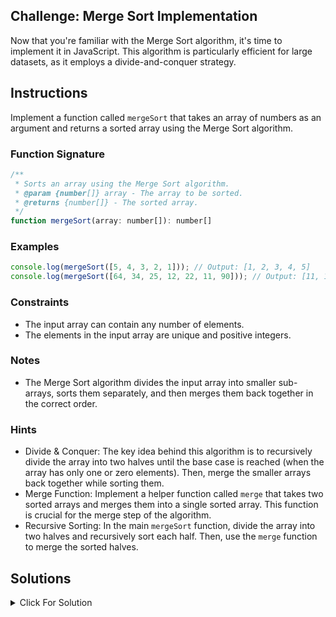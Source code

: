 ## Challenge: Merge Sort Implementation

Now that you're familiar with the Merge Sort algorithm, it's time to implement it in JavaScript. This algorithm is particularly efficient for large datasets, as it employs a divide-and-conquer strategy.

## Instructions

Implement a function called `mergeSort` that takes an array of numbers as an argument and returns a sorted array using the Merge Sort algorithm.

### Function Signature

```js
/**
 * Sorts an array using the Merge Sort algorithm.
 * @param {number[]} array - The array to be sorted.
 * @returns {number[]} - The sorted array.
 */
function mergeSort(array: number[]): number[]
```

### Examples

```js
console.log(mergeSort([5, 4, 3, 2, 1])); // Output: [1, 2, 3, 4, 5]
console.log(mergeSort([64, 34, 25, 12, 22, 11, 90])); // Output: [11, 12, 22, 25, 34, 64, 90]
```

### Constraints

-   The input array can contain any number of elements.
-   The elements in the input array are unique and positive integers.

### Notes

-   The Merge Sort algorithm divides the input array into smaller sub-arrays, sorts them separately, and then merges them back together in the correct order.

### Hints

-   Divide & Conquer: The key idea behind this algorithm is to recursively divide the array into two halves until the base case is reached (when the array has only one or zero elements). Then, merge the smaller arrays back together while sorting them.
-   Merge Function: Implement a helper function called `merge` that takes two sorted arrays and merges them into a single sorted array. This function is crucial for the merge step of the algorithm.
-   Recursive Sorting: In the main `mergeSort` function, divide the array into two halves and recursively sort each half. Then, use the `merge` function to merge the sorted halves.

## Solutions

<details>
  <summary>Click For Solution</summary>

```js
function mergeSort(arr) {
    if (arr.length <= 1) {
        return arr;
    }

    const mid = Math.floor(arr.length / 2);
    const left = mergeSort(arr.slice(0, mid));
    const right = mergeSort(arr.slice(mid));

    return merge(left, right);
}

function merge(left, right) {
    const merged = [];
    let leftIndex = 0;
    let rightIndex = 0;

    while (leftIndex < left.length && rightIndex < right.length) {
        if (left[leftIndex] < right[rightIndex]) {
            merged.push(left[leftIndex]);
            leftIndex++;
        } else {
            merged.push(right[rightIndex]);
            rightIndex++;
        }
    }

    return merged.concat(left.slice(leftIndex)).concat(right.slice(rightIndex));
}
```

### Explanation

-   The `mergeSort` function is the main sorting function that implements the merge sort algorithm.
-   If the length of the array is 1 or less, it is already sorted, so we return the array as is.
-   Otherwise, we calculate the midpoint of the array using `Math.floor(arr.length / 2)`.
-   We recursively call `mergeSort` on the left half and the right half of the array.
-   Finally, we merge the sorted left and right halves using the `merge` function.

-   The `merge` function takes two sorted arrays as input and merges them into a single sorted array.
-   We initialize an empty array called `merged` to store the merged elements.
-   We also initialize two indices: `leftIndex` for the left array and `rightIndex` for the right array.
-   We iterate through both arrays while comparing the elements at the current indices.
-   If the element from the left array is smaller, we push it into the `merged` array and increment `leftIndex`.
-   If the element from the right array is smaller, we push it into the `merged` array and increment `rightIndex`.
-   After the loop, we concatenate any remaining elements from both arrays (if any).
-   We return the merged array.

### Test Cases

```js
test('Sort an array in ascending order', () => {
    const unsortedArray = [5, 2, 8, 1, 3];
    const sortedArray = [1, 2, 3, 5, 8];
    expect(mergeSort(unsortedArray)).toEqual(sortedArray);
});

test('Sort an array with repeated values', () => {
    const unsortedArray = [4, 1, 3, 4, 2, 2];
    const sortedArray = [1, 2, 2, 3, 4, 4];
    expect(mergeSort(unsortedArray)).toEqual(sortedArray);
});

test('Sort an already sorted array', () => {
    const sortedArray = [1, 2, 3, 4, 5];
    expect(mergeSort(sortedArray)).toEqual(sortedArray);
});

test('Sort an array with one element', () => {
    const singleElementArray = [42];
    expect(mergeSort(singleElementArray)).toEqual(singleElementArray);
});

test('Sort an empty array', () => {
    const emptyArray = [];
    expect(mergeSort(emptyArray)).toEqual(emptyArray);
});
```

Feel free to customize the test cases according to your needs!
